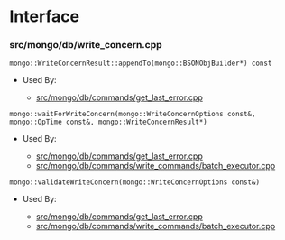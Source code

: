
# Interface

### src/mongo/db/write\_concern.cpp

<div></div>

    mongo::WriteConcernResult::appendTo(mongo::BSONObjBuilder*) const

- Used By:

    - [src/mongo/db/commands/get\_last\_error.cpp](../../../database\_commands)

<div></div>

    mongo::waitForWriteConcern(mongo::WriteConcernOptions const&, mongo::OpTime const&, mongo::WriteConcernResult*)

- Used By:

    - [src/mongo/db/commands/get\_last\_error.cpp](../../../database\_commands)
    - [src/mongo/db/commands/write\_commands/batch\_executor.cpp](../../../new\_wire\_protocol\_write\_commands)

<div></div>

    mongo::validateWriteConcern(mongo::WriteConcernOptions const&)

- Used By:

    - [src/mongo/db/commands/get\_last\_error.cpp](../../../database\_commands)
    - [src/mongo/db/commands/write\_commands/batch\_executor.cpp](../../../new\_wire\_protocol\_write\_commands)
